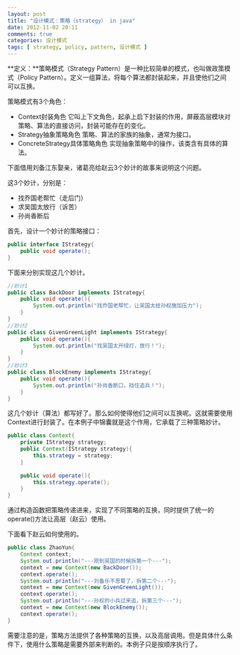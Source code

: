 ```yaml
---
layout: post
title: "设计模式：策略（strategy） in java"
date: 2012-11-02 20:11
comments: true
categories: 设计模式
tags: [ strategy, policy, pattern, 设计模式 ]
---
```

**定义：**策略模式（Strategy Pattern）是一种比较简单的模式，也叫做政策模式（Policy Pattern）。定义一组算法，将每个算法都封装起来，并且使他们之间可以互换。

策略模式有3个角色： 

- Context封装角色 
它叫上下文角色，起承上启下封装的作用，屏蔽高层模块对策略、算法的直接访问，封装可能存在的变化。
- Strategy抽象策略角色 
策略、算法的家族的抽象，通常为接口。
- ConcreteStrategy具体策略角色 
实现抽象策略中的操作，该类含有具体的算法。

下面借用刘备江东娶亲，诸葛亮给赵云3个妙计的故事来说明这个问题。
<!--more-->
这3个妙计，分别是：

- 找乔国老帮忙（走后门）
- 求吴国太放行（诉苦）
- 孙尚香断后 

首先，设计一个妙计的策略接口：

```java
public interface IStrategy{
    public void operate();
}    
```

下面来分别实现这几个妙计。

```java
//妙计1
public class BackDoor implements IStrategy{    
    public void operate(){
        System.out.println("找乔国老帮忙，让吴国太给孙权施加压力");
    }
}
//妙计2
public class GivenGreenLight implements IStrategy{    
    public void operate(){
        System.out.println("找吴国太开绿灯，放行！");
    }
}
//妙计3
public class BlockEnemy implements IStrategy{    
    public void operate(){
        System.out.println("孙尚香断口，挡住追兵！");
    }
}
```

这几个妙计（算法）都写好了。那么如何使得他们之间可以互换呢。这就需要使用Context进行封装了。在本例子中锦囊就是这个作用，它承载了三种策略妙计。    

```java
public class Context{
    private IStrategy strategy;
    public Context(IStrategy strategy){
        this.strategy = strategy;
    }
    
    public void operate(){
        this.strategy.operate();
    }
}
```
通过构造函数把策略传递进来，实现了不同策略的互换，同时提供了统一的operate()方法让高层（赵云）使用。

下面看下赵云如何使用的。

```java
public class ZhaoYun{   
    Context context;
    System.out.println("---刚到吴国的时候拆第一个---");
    context = new Context(new BackDoor());
    context.operate();
    System.out.println("---刘备乐不思蜀了，拆第二个---");
    context = new Context(new GivenGreenLight());
    context.operate();
    System.out.println("---孙权的小兵过来追，拆第三个---");
    context = new Context(new BlockEnemy());
    context.operate();
}
```
需要注意的是，策略方法提供了各种策略的互换，以及高层调用。但是具体什么条件下，使用什么策略是需要外部来判断的。本例子只是按顺序执行了。